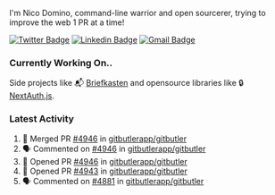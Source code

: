 
I'm Nico Domino, command-line warrior and open sourcerer, trying to improve the web 1 PR at a time!

[![Twitter Badge](https://img.shields.io/badge/-@ndom91-1ca0f1?style=flat-square&labelColor=1ca0f1&logo=twitter&logoColor=white&link=https://twitter.com/ndom91)](https://twitter.com/ndom91) [![Linkedin Badge](https://img.shields.io/badge/-ndom91-blue?style=flat-square&logo=Linkedin&logoColor=white&link=https://www.linkedin.com/in/ndom91/)](https://www.linkedin.com/in/ndom91/) [![Gmail Badge](https://img.shields.io/badge/-yo@ndo.dev-c14438?style=flat-square&logo=mail.ru&logoColor=white&link=mailto:yo@ndo.dev)](mailto:yo@ndo.dev)

### Currently Working On..

Side projects like 📬 [Briefkasten](https://briefkastenhq.com) and opensource libraries like 🔒 [NextAuth.js](https://github.com/nextauthjs/next-auth).

<!--START_SECTION_PROFILE_VIEWS:readme-info-->
<!--END_SECTION_PROFILE_VIEWS:readme-info-->

<!--START_SECTION_DAILY_COMMIT:readme-info-->
<!--END_SECTION_DAILY_COMMIT:readme-info-->

<!--START_SECTION_WEEKLY_COMMIT:readme-info-->
<!--END_SECTION_WEEKLY_COMMIT:readme-info-->

### Latest Activity

<!--START_SECTION:activity-->
1. 🎉 Merged PR [#4946](https://github.com/gitbutlerapp/gitbutler/pull/4946) in [gitbutlerapp/gitbutler](https://github.com/gitbutlerapp/gitbutler)
2. 🗣 Commented on [#4946](https://github.com/gitbutlerapp/gitbutler/pull/4946#issuecomment-2358020261) in [gitbutlerapp/gitbutler](https://github.com/gitbutlerapp/gitbutler)
3. 💪 Opened PR [#4946](https://github.com/gitbutlerapp/gitbutler/pull/4946) in [gitbutlerapp/gitbutler](https://github.com/gitbutlerapp/gitbutler)
4. 💪 Opened PR [#4943](https://github.com/gitbutlerapp/gitbutler/pull/4943) in [gitbutlerapp/gitbutler](https://github.com/gitbutlerapp/gitbutler)
5. 🗣 Commented on [#4881](https://github.com/gitbutlerapp/gitbutler/issues/4881#issuecomment-2357828587) in [gitbutlerapp/gitbutler](https://github.com/gitbutlerapp/gitbutler)
<!--END_SECTION:activity-->
